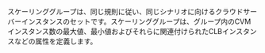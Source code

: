 スケーリンググループは、同じ規則に従い、同じシナリオに向けるクラウドサーバーインスタンスのセットです。スケーリンググループは、グループ内のCVMインスタンス数の最大値、最小値およびそれらに関連付けられたCLBインスタンスなどの属性を定義します。
